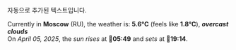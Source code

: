 
자동으로 추가된 텍스트입니다.

<!--START_SECTION:weather:moscow-->
Currently in **Moscow** (RU), the weather is: **5.6°C** (feels like **1.8°C**), ***overcast clouds***<br/>
On *April 05, 2025*, the *sun rises* at 🌅**05:49** and *sets* at 🌇**19:14**.
<!--END_SECTION:weather-->
